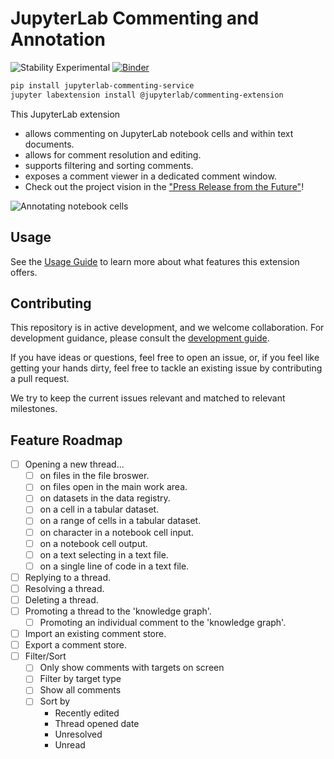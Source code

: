 # JupyterLab Commenting and Annotation

![Stability Experimental][badge-stability]
[![Binder][badge-binder]][binder]

```bash
pip install jupyterlab-commenting-service
jupyter labextension install @jupyterlab/commenting-extension
```

This JupyterLab extension

-   allows commenting on JupyterLab notebook cells and within text documents.
-   allows for comment resolution and editing.
-   supports filtering and sorting comments.
-   exposes a comment viewer in a dedicated comment window.
-   Check out the project vision in the ["Press Release from the Future"](./press_release.md)!

![Annotating notebook cells](https://raw.githubusercontent.com/jupyterlab/jupyterlab-commenting/master/docs/img/usage-11.gif)

## Usage

See the [Usage Guide](./docs/usage.md) to learn more about what features this extension offers.

## Contributing

This repository is in active development, and we welcome collaboration. For development guidance, please consult the [development guide](./docs/development.md).

If you have ideas or questions, feel free to open an issue, or, if you feel like getting your hands dirty, feel free to tackle an existing issue by contributing a pull request.

We try to keep the current issues relevant and matched to relevant milestones.

<!-- links -->

[badge-stability]: https://img.shields.io/badge/stability-experimental-red.svg
[badge-binder]: https://mybinder.org/badge_logo.svg
[binder]: https://mybinder.org/v2/gh/jupyterlab/jupyterlab-commenting/196cfd8d9012334cef45196b895f8ad1cef499d5?urlpath=lab

<!-- /.links -->

## Feature Roadmap

-   [ ] Opening a new thread...
    -   [ ] on files in the file broswer.
    -   [ ] on files open in the main work area.
    -   [ ] on datasets in the data registry.
    -   [ ] on a cell in a tabular dataset.
    -   [ ] on a range of cells in a tabular dataset.
    -   [ ] on character in a notebook cell input.
    -   [ ] on a notebook cell output.
    -   [ ] on a text selecting in a text file.
    -   [ ] on a single line of code in a text file.
-   [ ] Replying to a thread.
-   [ ] Resolving a thread.
-   [ ] Deleting a thread.
-   [ ] Promoting a thread to the 'knowledge graph'.
    -   [ ] Promoting an individual comment to the 'knowledge graph'.
-   [ ] Import an existing comment store.
-   [ ] Export a comment store.
-   [ ] Filter/Sort
    -   [ ] Only show comments with targets on screen
    -   [ ] Filter by target type
    -   [ ] Show all comments
    -   [ ] Sort by
        -   Recently edited
        -   Thread opened date
        -   Unresolved
        -   Unread
